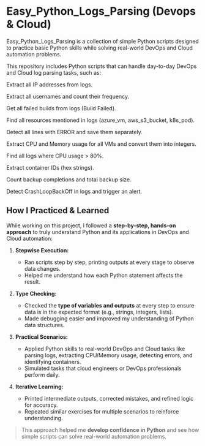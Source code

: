 # Easy_Python_Logs_Parsing (Devops & Cloud)

Easy_Python_Logs_Parsing is a collection of simple Python scripts designed to practice basic Python skills while solving real-world DevOps and Cloud automation problems.

This repository includes Python scripts that can handle day-to-day DevOps and Cloud log parsing tasks, such as:

Extract all IP addresses from logs.

Extract all usernames and count their frequency.

Get all failed builds from logs (Build Failed).

Find all resources mentioned in logs (azure_vm, aws_s3_bucket, k8s_pod).

Detect all lines with ERROR and save them separately.

Extract CPU and Memory usage for all VMs and convert them into integers.

Find all logs where CPU usage > 80%.

Extract container IDs (hex strings).

Count backup completions and total backup size.

Detect CrashLoopBackOff in logs and trigger an alert.


##  How I Practiced & Learned

While working on this project, I followed a **step-by-step, hands-on approach** to truly understand Python and its applications in DevOps and Cloud automation:  

1. **Stepwise Execution:**  
   - Ran scripts step by step, printing outputs at every stage to observe data changes.  
   - Helped me understand how each Python statement affects the result.  

2. **Type Checking:**  
   - Checked the **type of variables and outputs** at every step to ensure data is in the expected format (e.g., strings, integers, lists).  
   - Made debugging easier and improved my understanding of Python data structures.  

3. **Practical Scenarios:**  
   - Applied Python skills to real-world DevOps and Cloud tasks like parsing logs, extracting CPU/Memory usage, detecting errors, and identifying containers.  
   - Simulated tasks that cloud engineers or DevOps professionals perform daily.  

4. **Iterative Learning:**  
   - Printed intermediate outputs, corrected mistakes, and refined logic for accuracy.  
   - Repeated similar exercises for multiple scenarios to reinforce understanding.  

> This approach helped me **develop confidence in Python** and see how simple scripts can solve real-world automation problems.

